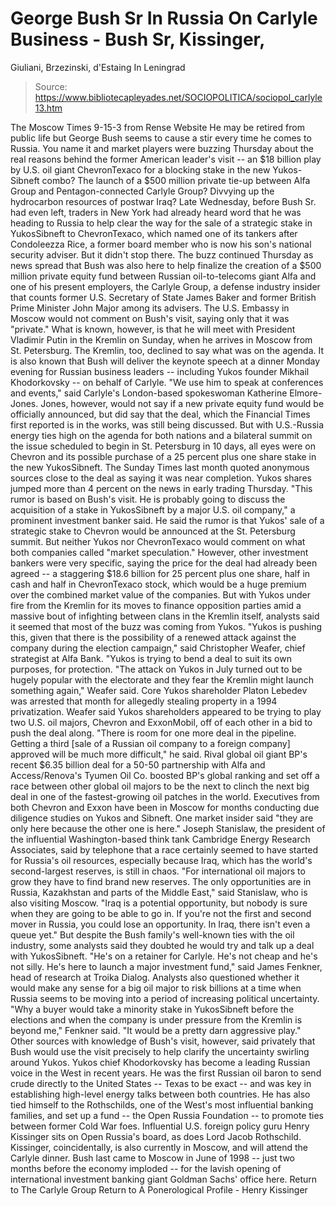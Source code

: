 # George Bush Sr In Russia On Carlyle Business - Bush Sr, Kissinger, 
Giuliani, Brzezinski, d'Estaing In Leningrad

> Source: https://www.bibliotecapleyades.net/SOCIOPOLITICA/sociopol_carlyle13.htm

The Moscow Times 9-15-3
from Rense Website
He may be retired from public life but George Bush seems to cause a stir every time he comes to Russia. You name it and market players were buzzing Thursday about the real reasons behind the former American leader's visit -- an $18 billion play by U.S. oil giant ChevronTexaco for a blocking stake in the new Yukos-Sibneft combo? The launch of a $500 million private tie-up between Alfa Group and Pentagon-connected Carlyle Group? Divvying up the hydrocarbon resources of postwar Iraq? Late Wednesday, before Bush Sr. had even left, traders in New York had already heard word that he was heading to Russia to help clear the way for the sale of a strategic stake in YukosSibneft to ChevronTexaco, which named one of its tankers after Condoleezza Rice, a former board member who is now his son's national security adviser. But it didn't stop there. The buzz continued Thursday as news spread that Bush was also here to help finalize the creation of a $500 million private equity fund between Russian oil-to-telecoms giant Alfa and one of his present employers, the Carlyle Group, a defense industry insider that counts former U.S. Secretary of State James Baker and former British Prime Minister John Major among its advisers. The U.S. Embassy in Moscow would not comment on Bush's visit, saying only that it was "private." What is known, however, is that he will meet with President Vladimir Putin in the Kremlin on Sunday, when he arrives in Moscow from St. Petersburg. The Kremlin, too, declined to say what was on the agenda. It is also known that Bush will deliver the keynote speech at a dinner Monday evening for Russian business leaders -- including Yukos founder Mikhail Khodorkovsky -- on behalf of Carlyle.
"We use him to speak at conferences and events," said Carlyle's London-based spokeswoman Katherine Elmore-Jones.
Jones, however, would not say if a new private equity fund would be officially announced, but did say that the deal, which the Financial Times first reported is in the works, was still being discussed. But with U.S.-Russia energy ties high on the agenda for both nations and a bilateral summit on the issue scheduled to begin in St. Petersburg in 10 days, all eyes were on Chevron and its possible purchase of a 25 percent plus one share stake in the new YukosSibneft. The Sunday Times last month quoted anonymous sources close to the deal as saying it was near completion. Yukos shares jumped more than 4 percent on the news in early trading Thursday.
"This rumor is based on Bush's visit. He is probably going to discuss the acquisition of a stake in YukosSibneft by a major U.S. oil company," a prominent investment banker said.
He said the rumor is that Yukos' sale of a strategic stake to Chevron would be announced at the St. Petersburg summit. But neither Yukos nor ChevronTexaco would comment on what both companies called "market speculation." However, other investment bankers were very specific, saying the price for the deal had already been agreed -- a staggering $18.6 billion for 25 percent plus one share, half in cash and half in ChevronTexaco stock, which would be a huge premium over the combined market value of the companies. But with Yukos under fire from the Kremlin for its moves to finance opposition parties amid a massive bout of infighting between clans in the Kremlin itself, analysts said it seemed that most of the buzz was coming from Yukos.
"Yukos is pushing this, given that there is the possibility of a renewed attack against the company during the election campaign," said Christopher Weafer, chief strategist at Alfa Bank. "Yukos is trying to bend a deal to suit its own purposes, for protection. "The attack on Yukos in July turned out to be hugely popular with the electorate and they fear the Kremlin might launch something again," Weafer said.
Core Yukos shareholder Platon Lebedev was arrested that month for allegedly stealing property in a 1994 privatization. Weafer said Yukos shareholders appeared to be trying to play two U.S. oil majors, Chevron and ExxonMobil, off of each other in a bid to push the deal along.
"There is room for one more deal in the pipeline. Getting a third [sale of a Russian oil company to a foreign company] approved will be much more difficult," he said.
Rival global oil giant BP's recent $6.35 billion deal for a 50-50 partnership with Alfa and Access/Renova's Tyumen Oil Co. boosted BP's global ranking and set off a race between other global oil majors to be the next to clinch the next big deal in one of the fastest-growing oil patches in the world. Executives from both Chevron and Exxon have been in Moscow for months conducting due diligence studies on Yukos and Sibneft. One market insider said "they are only here because the other one is here." Joseph Stanislaw, the president of the influential Washington-based think tank Cambridge Energy Research Associates, said by telephone that a race certainly seemed to have started for Russia's oil resources, especially because Iraq, which has the world's second-largest reserves, is still in chaos.
"For international oil majors to grow they have to find brand new reserves. The only opportunities are in Russia, Kazakhstan and parts of the Middle East," said Stanislaw, who is also visiting Moscow. "Iraq is a potential opportunity, but nobody is sure when they are going to be able to go in. If you're not the first and second mover in Russia, you could lose an opportunity. In Iraq, there isn't even a queue yet."
But despite the Bush family's well-known ties with the oil industry, some analysts said they doubted he would try and talk up a deal with YukosSibneft.
"He's on a retainer for Carlyle. He's not cheap and he's not silly. He's here to launch a major investment fund," said James Fenkner, head of research at Troika Dialog.
Analysts also questioned whether it would make any sense for a big oil major to risk billions at a time when Russia seems to be moving into a period of increasing political uncertainty.
"Why a buyer would take a minority stake in YukosSibneft before the elections and when the company is under pressure from the Kremlin is beyond me," Fenkner said. "It would be a pretty darn aggressive play."
Other sources with knowledge of Bush's visit, however, said privately that Bush would use the visit precisely to help clarify the uncertainty swirling around Yukos. Yukos chief Khodorkovsky has become a leading Russian voice in the West in recent years. He was the first Russian oil baron to send crude directly to the United States -- Texas to be exact -- and was key in establishing high-level energy talks between both countries. He has also tied himself to the Rothschilds, one of the West's most influential banking families, and set up a fund -- the Open Russia Foundation -- to promote ties between former Cold War foes. Influential U.S. foreign policy guru Henry Kissinger sits on Open Russia's board, as does Lord Jacob Rothschild. Kissinger, coincidentally, is also currently in Moscow, and will attend the Carlyle dinner. Bush last came to Moscow in June of 1998 -- just two months before the economy imploded -- for the lavish opening of international investment banking giant Goldman Sachs' office here.
Return to The Carlyle Group
Return to A Ponerological Profile - Henry Kissinger
